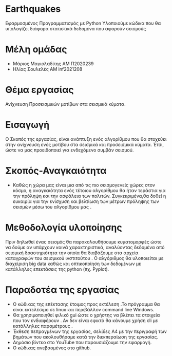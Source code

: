 # Earthquakes
Εφαρμοσμένος Προγραμματισμός με Python
Υλοποιούμε κώδικα που θα υπολογίζει διάφορα στατιστικά δεδομένα που αφορούν σεισμούς

# Mέλη ομάδας
- Μάριος Μαγιολαδίτης ΑΜ Π2020239
- Ηλίας Σουλελές ΑΜ inf2021208

# Θέμα εργασίας
Ανίχνευση Προσεισμικών μοτίβων στα σεισμικά κύματα.

# Εισαγωγή
Ο Σκοπός της εργασίας, είναι ανάπτυξη ενός αλγορίθμου που θα στοχεύει στην
ανίχνευση ενός μοτίβου στα σεισμικά και προσεισμικά κύματα. Έτσι, ώστε να μας
προειδοποιεί για ενδεχόμενο συμβάν σεισμού.

# Σκοπός-Αναγκαιότητα
- Καθώς η χώρα μας είναι μια από τις πιο σεισμογενείς χώρες στον κόσμο, η
αναγκαιότητα ενός τέτοιου αλγορίθμου θα ήταν τεράστια για την πρόληψη και την
ασφάλεια των πολιτών. Συγκεκριμένα,θα δοθεί η ευκαιρία για την ενίσχυση και
βελτίωση των μέτρων πρόληψης των σεισμών μέσω του αλγορίθμου μας .

# Μεθοδολογία υλοποίησης
Πριν δηλωθεί ένας σεισμός θα παρακολουθήσουμε κυματομορφές ώστε να δούμε αν
υπάρχουν κοινά χαρακτηριστικά, αναλύοντας δεδομένα από σεισμική δραστηριότητα
την οποία θα διαβάζουμε στα αρχεία καταγραφών του σεισμικού ινστιτούτου . Ο
αλγόριθμος θα υλοποιείται με διαχείριση big data καθώς και οπτικοποίηση των
δεδομένων με κατάλληλες επεκτάσεις της python (πχ. Pyplot).

# Παραδοτέα της εργασίας
- Ο κώδικας της επέκτασης έτοιμος προς εκτέλεση .Το πρόγραμμα θα είναι εκτελέσιμο
σε linux και περιβάλλον command line Windows.
- Θα χρησιμοποιηθεί φιλικό gui ώστε ο χρήστης να βλέπει τα στοιχεία που τον
ενδιαφέρουν . Αν δεν είναι εφικτό θα κάνουμε χρήση cli με κατάλληλες παραμέτρους .
- Έκθεση πεπραγμένων της εργασίας, σελίδες Α4 με την περιγραφή των βημάτων
που ακολουθήσαμε κατά την διεκπεραίωση της εργασίας.
- Δημόσιο βίντεο στο YouTube που παρουσιάζουμε την εφαρμογή.
- Ο κώδικας ανεβασμένος στο github.
